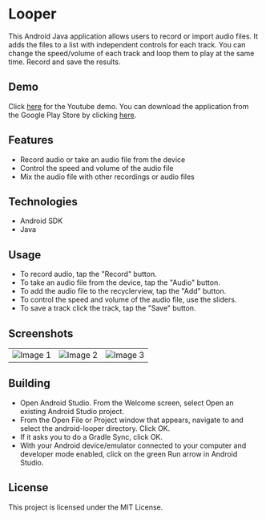 # Looper

This Android Java application allows users to record or import audio files. It adds the files to a list with independent controls for each track.  You can change the speed/volume of each track and loop them to play at the same time. Record and save the results.

## Demo

Click [here](https://www.youtube.com/watch?v=Iq2uNJHoK88) for the Youtube demo. You can download the application from the Google Play Store by clicking [here](https://play.google.com/store/apps/details?id=gemenielabs.looper).

## Features

* Record audio or take an audio file from the device
* Control the speed and volume of the audio file
* Mix the audio file with other recordings or audio files

## Technologies

* Android SDK
* Java

## Usage

* To record audio, tap the "Record" button.
* To take an audio file from the device, tap the "Audio" button.
* To add the audio file to the recyclerview, tap the "Add" button.
* To control the speed and volume of the audio file, use the sliders.
* To save a track click the track, tap the "Save" button.

## Screenshots

<table>
  <tr>
    <td><img src="https://github.com/HatmanStack/looper/blob/main/pics/looper.png" alt="Image 1"></td>
    <td><img src="https://github.com/HatmanStack/looper/blob/main/pics/looper1.png" alt="Image 2"></td>
    <td><img src="https://github.com/HatmanStack/looper/blob/main/pics/looper2.png" alt="Image 3"></td>
  </tr>
</table>

## Building

- Open Android Studio. From the Welcome screen, select Open an existing Android Studio project.
- From the Open File or Project window that appears, navigate to and select the android-looper directory. Click OK.
- If it asks you to do a Gradle Sync, click OK.
- With your Android device/emulator connected to your computer and developer mode enabled, click on the green Run arrow in Android Studio.

## License

This project is licensed under the MIT License.